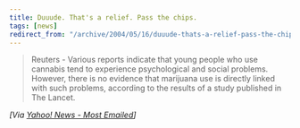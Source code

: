 ```yaml
---
title: Duuude. That's a relief. Pass the chips.
tags: [news]
redirect_from: "/archive/2004/05/16/duuude-thats-a-relief-pass-the-chips.aspx/"
---
```


> Reuters - Various reports indicate that young people who use cannabis
> tend to experience psychological and social problems. However, there
> is no evidence that marijuana use is directly linked with such
> problems, according to the results of a study published in The Lancet.

*[Via [Yahoo! News - Most
Emailed](http://us.rd.yahoo.com/dailynews/rss/mostemailed/*http://story.news.yahoo.com/news?tmpl=story2&u=/nm/cannabis_psychosocial_dc)]*

